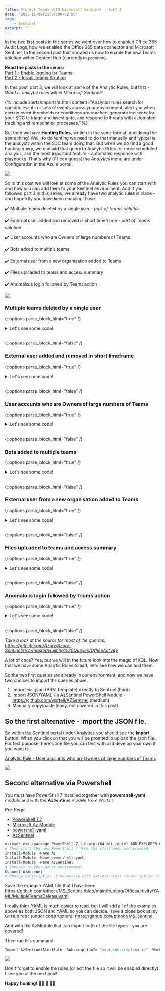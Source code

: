 ```yaml
---
title: Protect Teams with Microsoft Sentinel - Part 3
date: '2021-11-09T21:00:00+02:00'
tags: 
    - Sentinel
excerpt: ""
---
```

In the two first posts in this series we went over how to enabled Office 365 Audit Logs, how we enabled the Office 365 data connector and Microsoft Sentinel, to the second post that showed us how to enable the new Teams solution within Content Hub (currently in preview).

**Read the posts in the series:**</br>
[Part 1 - Enable logging for Teams](https://thoor.tech/blog/protect-teams-with-az-sentinel/)</br>
[Part 2 - Install Teams Solution](https://thoor.tech/blog/protect-teams-with-ms-sentinel-part2/)

In this post, part 3, we will look at some of the Analytic Rules, but first -</br> *What is analytic rules within Microsoft Sentinel?*

{% include alerts/important.html content="Analytics rules search for specific events or sets of events across your environment, alert you when certain event thresholds or conditions are reached, generate incidents for your SOC to triage and investigate, and respond to threats with automated tracking and remediation processes." %}

But then we have **Hunting Rules**, written in the same format, and doing the same thing? Well, to do hunting we need to do that manually and typical is the analysts within the SOC team doing that. But when we do find a good hunting query, we can add that query to Analytic Rules for more scheduled analysis, and the most important feature - automated response with playbooks. That's why (if I can guess) the *Analytics* menu are under Configuration in the Azure portal.

![](/assets/Sentinel_menu.jpg)

So in this post we will look at some of the Analytic Rules you can start with and how you can add them to your Sentinel environment.
And if you followed part 2 in this series, we already have two analytic rules in place - and hopefully you have been enabling those.

✔️ Multiple teams deleted by a single user - *part of Teams solution*

✔️ External user added and removed in short timeframe - *part of Teams solution*

✔️ User accounts who are Owners of large numbers of Teams

✔️ Bots added to multiple teams

✔️ External user from a new organisation added to Teams

✔️ Files uploaded to teams and access summary

✔️ Anomalous login followed by Teams action


![](/assets/Azure-Sentinel.svg)

### Multiple teams deleted by a single user

{::options parse_block_html="true" /}

<details><summary markdown="span">Let's see some code!</summary>

```sql
// Adjust this value to change how many Teams should be deleted before including
let max_delete_count = 3;
// Adjust this value to change the timewindow the query runs over
OfficeActivity
| where OfficeWorkload =~ "MicrosoftTeams" 
| where Operation =~ "TeamDeleted"
| summarize StartTime = min(TimeGenerated), EndTime = max(TimeGenerated), DeletedTeams = make_set(TeamName) by UserId
| where array_length(DeletedTeams) > max_delete_count
| extend timestamp = StartTime, AccountCustomEntity = UserId
```
</details>
<br/>

{::options parse_block_html="false" /}


### External user added and removed in short timeframe
{::options parse_block_html="true" /}

<details><summary markdown="span">Let's see some code!</summary>

```sql
OfficeActivity
| where OfficeWorkload =~ "MicrosoftTeams"
| where Operation =~ "MemberAdded"
| extend UPN = tostring(parse_json(Members)[0].UPN)
| where UPN contains ("#EXT#")
| project TimeAdded=TimeGenerated, Operation, UPN, UserWhoAdded = UserId, TeamName
| join (
 OfficeActivity
| where OfficeWorkload =~ "MicrosoftTeams"
| where Operation =~ "MemberRemoved"
| extend UPN = tostring(parse_json(Members)[0].UPN)
| where UPN contains ("#EXT#")
| project TimeDeleted=TimeGenerated, Operation, UPN, UserWhoDeleted = UserId, TeamName
) on UPN
| where TimeDeleted > TimeAdded
| project TimeAdded, TimeDeleted, UPN, UserWhoAdded, UserWhoDeleted, TeamName
| extend timestamp = TimeAdded, AccountCustomEntity = UPN
```
</details>
<br/>

{::options parse_block_html="false" /}


### User accounts who are Owners of large numbers of Teams
{::options parse_block_html="true" /}

<details><summary markdown="span">Let's see some code!</summary>

```sql
// Adjust this value to change how many teams a user is made owner of before detecting
  let max_owner_count = 3;
  // Change this value to adjust how larger timeframe the query is run over.
  let high_owner_count = (OfficeActivity
  | where OfficeWorkload =~ "MicrosoftTeams"
  | where Operation =~ "MemberRoleChanged"
  | extend Member = tostring(parse_json(Members)[0].UPN) 
  | extend NewRole = toint(parse_json(Members)[0].Role) 
  | where NewRole == 2
  | summarize dcount(TeamName) by Member
  | where dcount_TeamName > max_owner_count
  | project Member);
  OfficeActivity
  | where OfficeWorkload =~ "MicrosoftTeams"
  | where Operation =~ "MemberRoleChanged"
  | extend Member = tostring(parse_json(Members)[0].UPN) 
  | extend NewRole = toint(parse_json(Members)[0].Role) 
  | where NewRole == 2
  | where Member in (high_owner_count)
  | extend timestamp = TimeGenerated, AccountCustomEntity = Member
```
</details>
<br/>

{::options parse_block_html="false" /}

### Bots added to multiple teams
{::options parse_block_html="true" /}

<details><summary markdown="span">Let's see some code!</summary>

``` sql
// Adjust these thresholds to suit your environment.
let threshold = 2;
let time_threshold = timespan(5m);
let timeframe = 30d;
OfficeActivity
  | where TimeGenerated > ago(timeframe)
  | where OfficeWorkload =~ "MicrosoftTeams"
  | where Operation =~ "BotAddedToTeam"
  | summarize Start=max(TimeGenerated), End=min(TimeGenerated), Teams = makeset(TeamName)
  | extend CountOfTeams = array_length(Teams)
  | extend TimeDelta = End - Start 
  | where CountOfTeams > threshold
  | where TimeDelta >= time_threshold
  | project Start, End, Teams, CountOfTeams
```
</details>
<br/>

{::options parse_block_html="false" /}

### External user from a new organisation added to Teams
{::options parse_block_html="true" /}

<details><summary markdown="span">Let's see some code!</summary>

``` sql
// If you have more than 14 days worth of Teams data change this value
let data_date = 14d;
// If you want to look at users further back than the last day change this value
let lookback_date = 1d;
let known_orgs = (
OfficeActivity 
| where TimeGenerated > ago(data_date)
| where OfficeWorkload =~ "MicrosoftTeams"
| where Operation =~ "MemberAdded" or Operation =~ "TeamsSessionStarted"
// Extract the correct UPN and parse our external organization domain
| extend UPN = iif(Operation == "MemberAdded", tostring(Members[0].UPN), UserId)
| extend Organization = tostring(split(split(UPN, "_")[1], "#")[0])
| where isnotempty(Organization)
| summarize by Organization);
OfficeActivity 
| where TimeGenerated > ago(lookback_date)
| where OfficeWorkload =~ "MicrosoftTeams"
| where Operation =~ "MemberAdded"
| extend UPN = tostring(parse_json(Members)[0].UPN)
| extend Organization = tostring(split(split(UPN, "_")[1], "#")[0])
| where isnotempty(Organization)
| where Organization !in (known_orgs)
| extend timestamp = TimeGenerated, AccountCustomEntity = UPN
```
</details>
<br/>

{::options parse_block_html="false" /}

### Files uploaded to teams and access summary
{::options parse_block_html="true" /}

<details><summary markdown="span">Let's see some code!</summary>

``` sql
OfficeActivity 
| where RecordType =~ "SharePointFileOperation"
| where Operation =~ "FileUploaded" 
| where UserId != "app@sharepoint"
| where SourceRelativeUrl has "Microsoft Teams Chat Files" 
| join kind= leftouter ( 
   OfficeActivity 
    | where RecordType =~ "SharePointFileOperation"
    | where Operation =~ "FileDownloaded" or Operation =~ "FileAccessed" 
    | where UserId != "app@sharepoint"
    | where SourceRelativeUrl has "Microsoft Teams Chat Files" 
) on OfficeObjectId 
| extend userBag = pack(UserId1, ClientIP1) 
| summarize makeset(UserId1), make_bag(userBag) by TimeGenerated, UserId, OfficeObjectId, SourceFileName 
| extend NumberUsers = array_length(bag_keys(bag_userBag))
| project timestamp=TimeGenerated, AccountCustomEntity=UserId, FileLocation=OfficeObjectId, FileName=SourceFileName, AccessedBy=bag_userBag, NumberOfUsersAccessed=NumberUsers
```
</details>
<br/>

{::options parse_block_html="false" /}

### Anomalous login followed by Teams action
{::options parse_block_html="true" /}

<details><summary markdown="span">Let's see some code!</summary>

``` sql
//The bigger the window the better the data sample size, as we use IP prevalence, more sample data is better.
//The minimum number of countries that the account has been accessed from [default: 2]
let minimumCountries = 2;
//The delta (%) between the largest in-use IP and the smallest [default: 90]
let deltaThreshold = 95;
//The maximum (%) threshold that the country appears in login data [default: 10]
let countryPrevalenceThreshold = 10;
//The time to project forward after the last login activity [default: 60min]
let projectedEndTime = 60min; 
//Get Teams successful signins globally
let aadFunc = (tableName:string){
let signinData =
  table(tableName)
  | where AppDisplayName has "Teams"
  | where ConditionalAccessStatus =~ "success"
  | extend country = tostring(todynamic(LocationDetails)['countryOrRegion'])
  | where isnotempty(country) and isnotempty(IPAddress);
// Collect successful signins to teams
let loginEvents = 
  signinData
  | summarize count(), country=any(country), make_list(TimeGenerated) by IPAddress, UserPrincipalName;
//Calcualte delta between logins
let loginDelta =
  loginEvents
  | summarize max(count_), min(count_) by UserPrincipalName
  | extend delta = toreal(max_count_ - min_count_) / max_count_ * 100
  | where delta >= deltaThreshold;
//Count number of countries used to sign in
let countryCount =
  loginEvents
  | summarize Countries = dcount(country) by UserPrincipalName;
//Join delta and sign in counts to successful logins
loginDelta
| join kind=rightouter  (
  loginEvents
) on UserPrincipalName
| join kind=rightouter (
  countryCount
) on UserPrincipalName
//Check where the record meets the minimum required countries
| where Countries >= minimumCountries
| join kind=leftouter (
      signinData
      | summarize count() by country
      | join (
          //Now get the total number of logins from any country and join it to the previous count in a single table
          signinData
          | summarize count() by country
          | summarize sum(count_), make_list(country)
          | mv-expand list_country
          | extend country = tostring(list_country)
      ) on country
      | summarize by country, count_, sum_count_
      //Now calculate each countries prevalence within login events
      | extend prevalence = toreal(count_) / toreal(sum_count_) * 100
      | project-away sum_count_
      | order by prevalence
) on country
//The % that suspicious country is prevalent in data, this can be configured, less than 10% is uncommon
| where prevalence < countryPrevalenceThreshold
| where min_count_ == count_
//Login start and end times from the JSON object, this is the activity window the suspicious IP was active within
| extend EventTimes = list_TimeGenerated
| extend SuspiciousIP = IPAddress
| project UserPrincipalName, SuspiciousIP, UserIPDelta = delta, SuspiciousLoginCountry = country, SuspiciousCountryPrevalence = prevalence, EventTimes
//Teams join to collect operations the user account has performed within the given time range
| join kind=inner( 
  OfficeActivity
  | where Operation in~ ("TeamsAdminAction", "MemberAdded", "MemberRemoved", "MemberRoleChanged", "AppInstalled", "BotAddedToTeam")
  | project Operation, UserId=tolower(UserId), OperationTime=TimeGenerated
) on $left.UserPrincipalName == $right.UserId
| mv-expand StartTime = EventTimes
| extend StartTime = make_datetime(StartTime)
//The end time is projected 60 minutes forward, in case actions took place within the last hour of the final login for the suspicious IP
| extend ProjectedEndTime = make_datetime(StartTime + projectedEndTime)
//Limit to operations carried out by the user account in the timeframe the IP was active
| where OperationTime between (StartTime .. ProjectedEndTime)
| project UserPrincipalName, SuspiciousIP, StartTime, ProjectedEndTime, OperationTime, Operation, SuspiciousLoginCountry, SuspiciousCountryPrevalence
//Filter on suspicious actions
| extend activitySummary = pack(tostring(StartTime), pack("Operation",tostring(Operation), "OperationTime", OperationTime))
| summarize make_bag(activitySummary) by UserPrincipalName, SuspiciousIP, SuspiciousLoginCountry, SuspiciousCountryPrevalence
| extend IPCustomEntity = SuspiciousIP, AccountCustomEntity = UserPrincipalName
};
let aadSignin = aadFunc("SigninLogs");
let aadNonInt = aadFunc("AADNonInteractiveUserSignInLogs");
union isfuzzy=true aadSignin, aadNonInt
```
</details>
<br/>

{::options parse_block_html="false" /}

*Take a look at the source for most of the queries: <https://github.com/Azure/Azure-Sentinel/tree/master/Hunting%20Queries/OfficeActivity>*

A lot of code? Yes, but we will in the future look into the magic of KQL.
Now that we have some Analytic Rules to add, let's see how we can add them.

So the two first queries are already in our environment, and now we have two choices to import the queries above.
1. Import via .json (ARM Template) directly to Sentinel (hard)
2. Import JSON/YAML via AzSentinel PowerShell Module - <https://github.com/wortell/AZSentinel> (medium)
3. Manually copy/paste (easy, not covered in this post)

## So the first alternative - import the JSON file.
So within the Sentinel portal under Analytics you should see the **Import** button. When you click on that you will be promted to upload the .json file. For test purpose, here's one file you can test with and develop your own if you want to.

[Analytic Rule - User accounts who are Owners of large numbers of Teams](https://github.com/pthoor/MS_Sentinel/blob/main/Hunting/OfficeActivity/JSON/OwnerOfManyTeams.json)

![](/assets/Import_AR.jpg)

## Second alternative via Powershell
You must have PowerShell 7 installed together with **powershell-yaml** module and with the **AzSentinel** module from Wortell.

Pre-Reqs:
- [PowerShell 7.2](https://docs.microsoft.com/en-us/powershell/scripting/install/installing-powershell-on-windows?view=powershell-7.2)
- [Microsoft Az Module](https://www.powershellgallery.com/packages/Az/6.6.0)
- [powershell-yaml](https://www.powershellgallery.com/packages/powershell-yaml/0.4.2)
- [AzSentinel](https://github.com/wortell/AZSentinel)

``` powershell
msiexec.exe /package PowerShell-7.2.0-win-x64.msi /quiet ADD_EXPLORER_CONTEXT_MENU_OPENPOWERSHELL=1 ENABLE_PSREMOTING=1 REGISTER_MANIFEST=1
# Then start the new PowerShell 7 from the start menu and proceed
Install-Module -Name Az
Install-Module -Name powershell-yaml
Install-Module -Name AzSentinel
# Connect to your Azure environment
Connect-AzAccount
# Change subscription if necessary with Set-AzContext -Subscription "xxxx-xxxx-xxxx-xxxx"
```
Save the example YAML file that I have here: <https://github.com/pthoor/MS_Sentinel/blob/main/Hunting/OfficeActivity/YAML/MultipleTeamsDeletes.yaml> 

I really think YAML is much easier to read, but I will add all of the examples above as both JSON and YAML so you can decide. Have a close look at my GitHub repo (under construction): <https://github.com/pthoor/MS_Sentinel>

And with the AzModule that can import both of the file types - you are covered!

Then run this command:
``` powershell
Import-AzSentinelAlertRule -SubscriptionId "your_subscription_id" -WorkspaceName "your_loganalytics_workspacename_connected_to_sentinel" -SettingsFile .\MultipleTeamsDeletes.yaml
```
![](/assets/Import_AzAlertRule.jpg)

Don't forget to enable the rules (or edit the file so it will be enabled directly).
I see you at the next post!

**Happy hunting!**
🐱‍👤 🥷 🐱‍💻